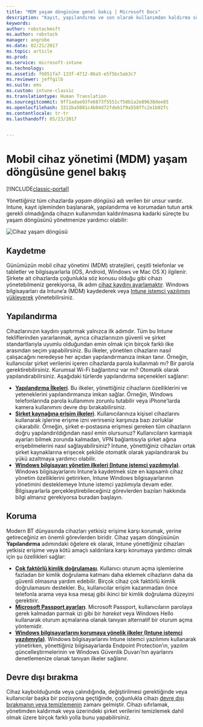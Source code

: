 ```yaml
---
title: "MDM yaşam döngüsüne genel bakış | Microsoft Docs"
description: "Kayıt, yapılandırma ve son olarak kullanımdan kaldırma süreçleri boyunca Intune’un cihazları yönetmenize nasıl yardımcı olduğu konusunda bilgi edinin."
keywords: 
author: robstackmsft
ms.author: robstack
manager: angrobe
ms.date: 02/21/2017
ms.topic: article
ms.prod: 
ms.service: microsoft-intune
ms.technology: 
ms.assetid: f6051fa7-133f-4712-86a5-e5f5bc5ab3c7
ms.reviewer: jeffgilb
ms.suite: ems
ms.custom: intune-classic
ms.translationtype: Human Translation
ms.sourcegitcommit: 9ff1adae93fe6873f5551cf58b1a2e89638dee85
ms.openlocfilehash: 3311ba5081c4b04d72fdeb1f9a558ffc2e1b02fc
ms.contentlocale: tr-tr
ms.lasthandoff: 05/23/2017


---
```


# <a name="overview-of-the-mobile-device-management-mdm-lifecycle"></a>Mobil cihaz yönetimi (MDM) yaşam döngüsüne genel bakış

[!INCLUDE[classic-portal](../includes/classic-portal.md)]

Yönettiğiniz tüm cihazlarda *yaşam döngüsü* adı verilen bir unsur vardır. Intune, kayıt işleminden başlanarak, yapılandırma ve korumadan tutun artık gerekli olmadığında cihazın kullanımdan kaldırılmasına kadarki süreçte bu yaşam döngüsünü yönetmenize yardımcı olabilir:

![Cihaz yaşam döngüsü](./media/device-lifecycle.png "Intune cihaz yaşam döngüsü")

## <a name="enroll"></a>Kaydetme
Günümüzün mobil cihaz yönetimi (MDM) stratejileri, çeşitli telefonlar ve tabletler ve bilgisayarlarla (iOS, Android, Windows ve Mac OS X) ilgilenir. Şirkete ait cihazlarda çoğunlukla söz konusu olduğu gibi cihazı yönetebilmeniz gerekiyorsa, ilk adım [cihaz kaydını ayarlamaktır](enroll-devices-in-microsoft-intune.md). Windows bilgisayarları da Intune’a (MDM) kaydederek veya [Intune istemci yazılımını yükleyerek](manage-windows-pcs-with-microsoft-intune.md) yönetebilirsiniz.

## <a name="configure"></a>Yapılandırma
Cihazlarınızın kaydını yaptırmak yalnızca ilk adımdır. Tüm bu Intune tekliflerinden yararlanmak, ayrıca cihazlarınızın güvenli ve şirket standartlarıyla uyumlu olduğundan emin olmak için birçok farklı ilke arasından seçim yapabilirsiniz. Bu ilkeler, yönetilen cihazların nasıl çalışacağını neredeyse her açıdan yapılandırmanıza imkan tanır. Örneğin, kullanıcılar şirket verilerini içeren cihazlarda parola kullanmalı mı? Bir parola gerektirebilirsiniz. Kurumsal Wi-Fi bağlantınız var mı? Otomatik olarak yapılandırabilirsiniz. Aşağıdaki türlerde yapılandırma seçenekleri sağlanır:

- [**Yapılandırma İlkeleri**](manage-settings-and-features-on-your-devices-with-microsoft-intune-policies.md). Bu ilkeler, yönettiğiniz cihazların özelliklerini ve yeteneklerini yapılandırmanıza imkan sağlar. Örneğin, Windows telefonlarında parola kullanımını zorunlu tutabilir veya iPhone’larda kamera kullanımını devre dışı bırakabilirsiniz.
- [**Şirket kaynağına erişim ilkeleri**](enable-access-to-company-resources-with-microsoft-intune.md). Kullanıcılarınıza kişisel cihazlarını kullanarak işlerine erişme izni verirseniz karşınıza bazı zorluklar çıkarabilir. Örneğin, şirket e-postasına erişmesi gereken tüm cihazların doğru yapılandırıldığından nasıl emin olursunuz? Kullanıcıların karmaşık ayarları bilmek zorunda kalmadan, VPN bağlantısıyla şirket ağına erişebilmelerini nasıl sağlayabilirsiniz? Intune, yönettiğiniz cihazları ortak şirket kaynaklarına erişecek şekilde otomatik olarak yapılandırarak bu yükü azaltmaya yardımcı olabilir.
- [**Windows bilgisayarı yönetim ilkeleri (Intune istemci yazılımıyla)**](common-windows-pc-management-tasks-with-the-microsoft-intune-computer-client.md). Windows bilgisayarlarını Intune’a kaydetmek size en kapsamlı cihaz yönetim özelliklerini getirirken, Intune Windows bilgisayarlarının yönetimini desteklemeye Intune istemci yazılımıyla devam eder. Bilgisayarlarla gerçekleştirebileceğiniz görevlerden bazıları hakkında bilgi almanız gerekiyorsa buradan başlayın.

## <a name="protect"></a>Koruma
Modern BT dünyasında cihazları yetkisiz erişime karşı korumak, yerine getireceğiniz en önemli görevlerden biridir. Cihaz yaşam döngüsünün **Yapılandırma** adımındaki öğelere ek olarak, Intune yönettiğiniz cihazları yetkisiz erişime veya kötü amaçlı saldırılara karşı korumaya yardımcı olmak için şu özellikleri sağlar:
- [**Çok faktörlü kimlik doğrulaması**](protect-your-devices-with-microsoft-intune.md). Kullanıcı oturum açma işlemlerine fazladan bir kimlik doğrulama katmanı daha eklemek cihazların daha da güvenli olmasına yardım edebilir. Birçok cihaz çok faktörlü kimlik doğrulamasını destekler. Bu, kullanıcılar erişim kazanmadan önce telefonla arama veya kısa mesaj gibi ikinci bir kimlik doğrulama düzeyini gerektirir.
- [**Microsoft Passport ayarları**](control-microsoft-passport-settings-on-devices-with-microsoft-intune.md). Microsoft Passport, kullanıcıların parolaya gerek kalmadan parmak izi gibi bir *hareket* veya Windows Hello kullanarak oturum açmalarına olanak tanıyan alternatif bir oturum açma yöntemidir.
- [**Windows bilgisayarlarını korumaya yönelik ilkeler (Intune istemci yazılımıyla)**](policies-to-protect-windows-pcs-in-microsoft-intune.md). Windows bilgisayarlarını Intune istemci yazılımını kullanarak yönetirken, yönettiğiniz bilgisayarlarda Endpoint Protection’ın, yazılım güncelleştirmelerinin ve Windows Güvenlik Duvarı’nın ayarlarını denetlemenize olanak tanıyan ilkeler sağlanır.

## <a name="retire"></a>Devre dışı bırakma
Cihaz kaybolduğunda veya çalındığında, değiştirilmesi gerektiğinde veya kullanıcılar başka bir pozisyona geçtiğinde, çoğunlukla cihazı [devre dışı bırakmanın veya temizlemenin](use-remote-wipe-to-help-protect-data-using-microsoft-intune.md) zamanı gelmiştir. Cihazı sıfırlamak, yönetimden kaldırmak veya üzerindeki şirket verilerini temizlemek dahil olmak üzere birçok farklı yolla bunu yapabilirsiniz.

